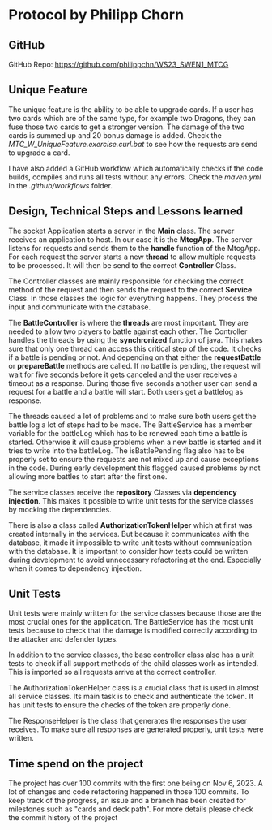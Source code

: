# Protocol by Philipp Chorn

## GitHub

GitHub Repo: https://github.com/philippchn/WS23_SWEN1_MTCG

## Unique Feature

The unique feature is the ability to be able to upgrade cards. If a user has two cards which are of the same type, for example two Dragons, they can fuse those two cards to get a stronger version. The damage of the two cards is summed up and 20 bonus damage is added. Check the *MTC_W_UniqueFeature.exercise.curl.bat* to see how the requests are send to upgrade a card.

I have also added a GitHub workflow which automatically checks if the code builds, compiles and runs all tests without any errors. Check the *maven.yml* in the *.github/workflows* folder. 

## Design, Technical Steps and Lessons learned

The socket Application starts a server in the **Main** class. The server receives an application to host. In our case it is the **MtcgApp**. The server listens for requests and sends them to the **handle** function of the MtcgApp. For each request the server starts a new **thread** to allow multiple requests to be processed. It will then be send to the correct **Controller** Class.

The Controller classes are mainly responsible for checking the correct method of the request and then sends the request to the correct **Service** Class. In those classes the logic for everything happens. They process the input and communicate with the database.

The **BattleController** is where the **threads** are most important. They are needed to allow two players to battle against each other. The Controller handles the threads by using the **synchronized** function of java. This makes sure that only one thread can access this critical step of the code. It checks if a battle is pending or not. And depending on that either the **requestBattle** or **prepareBattle** methods are called. If no battle is pending, the request will wait for five seconds before it gets canceled and the user receives a timeout as a response. During those five seconds another user can send a request for a battle and a battle will start. Both users get a battlelog as response.

The threads caused a lot of problems and to make sure both users get the battle log a lot of steps had to be made. The BattleService has a member variable for the battleLog which has to be renewed each time a battle is started. Otherwise it will cause problems when a new battle is started and it tries to write into the battleLog. The isBattlePending flag also has to be properly set to ensure the requests are not mixed up and cause exceptions in the code. During early development this flagged caused problems by not allowing more battles to start after the first one.

The service classes receive the **repository** Classes via **dependency injection**. This makes it possible to write unit tests for the service classes by mocking the dependencies.

There is also a class called **AuthorizationTokenHelper** which at first was created internally in the services. But because it communicates with the database, it made it impossible to write unit tests without communication with the database.  It is important to consider how tests could be written during development to avoid unnecessary refactoring at the end. Especially when it comes to dependency injection.

## Unit Tests

Unit tests were mainly written for the service classes because those are the most crucial ones for the application. The BattleService has the most unit tests because to check that the damage is modified correctly according to the attacker and defender types.

In addition to the service classes, the base controller class also has a unit tests to check if all support methods of the child classes work as intended. This is imported so all requests arrive at the correct controller.

The AuthorizationTokenHelper class is a crucial class that is used in almost all service classes. Its main task is to check and authenticate the token. It has unit tests to ensure the checks of the token are properly done.

The ResponseHelper is the class that generates the responses the user receives. To make sure all responses are generated properly, unit tests were written.

## Time spend on the project

The project has over 100 commits with the first one being on Nov 6, 2023. A lot of changes and code refactoring happened in those 100 commits. To keep track of the progress, an issue and a branch has been created for milestones such as "cards and deck path". For more details please check the commit history of the project